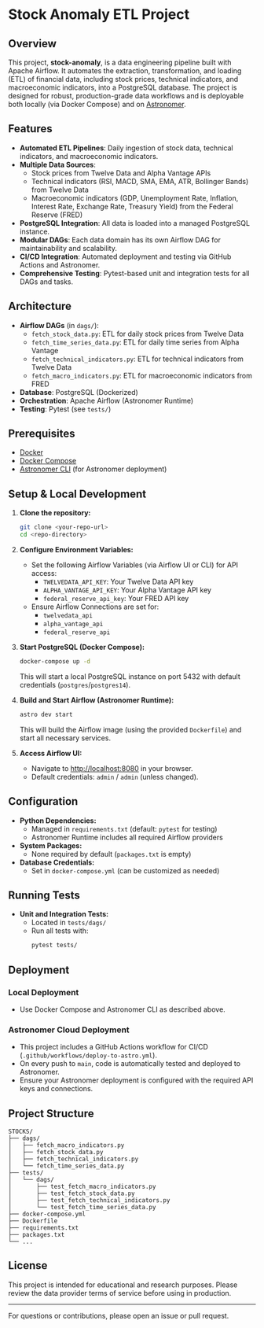 # Stock Anomaly ETL Project

## Overview

This project, **stock-anomaly**, is a data engineering pipeline built with Apache Airflow. It automates the extraction, transformation, and loading (ETL) of financial data, including stock prices, technical indicators, and macroeconomic indicators, into a PostgreSQL database. The project is designed for robust, production-grade data workflows and is deployable both locally (via Docker Compose) and on [Astronomer](https://www.astronomer.io/).

## Features

- **Automated ETL Pipelines**: Daily ingestion of stock data, technical indicators, and macroeconomic indicators.
- **Multiple Data Sources**:
  - Stock prices from Twelve Data and Alpha Vantage APIs
  - Technical indicators (RSI, MACD, SMA, EMA, ATR, Bollinger Bands) from Twelve Data
  - Macroeconomic indicators (GDP, Unemployment Rate, Inflation, Interest Rate, Exchange Rate, Treasury Yield) from the Federal Reserve (FRED)
- **PostgreSQL Integration**: All data is loaded into a managed PostgreSQL instance.
- **Modular DAGs**: Each data domain has its own Airflow DAG for maintainability and scalability.
- **CI/CD Integration**: Automated deployment and testing via GitHub Actions and Astronomer.
- **Comprehensive Testing**: Pytest-based unit and integration tests for all DAGs and tasks.

## Architecture

- **Airflow DAGs** (in `dags/`):
  - `fetch_stock_data.py`: ETL for daily stock prices from Twelve Data
  - `fetch_time_series_data.py`: ETL for daily time series from Alpha Vantage
  - `fetch_technical_indicators.py`: ETL for technical indicators from Twelve Data
  - `fetch_macro_indicators.py`: ETL for macroeconomic indicators from FRED
- **Database**: PostgreSQL (Dockerized)
- **Orchestration**: Apache Airflow (Astronomer Runtime)
- **Testing**: Pytest (see `tests/`)

## Prerequisites

- [Docker](https://www.docker.com/get-started)
- [Docker Compose](https://docs.docker.com/compose/)
- [Astronomer CLI](https://docs.astronomer.io/astro/cli/install-cli) (for Astronomer deployment)

## Setup & Local Development

1. **Clone the repository:**
   ```sh
   git clone <your-repo-url>
   cd <repo-directory>
   ```

2. **Configure Environment Variables:**
   - Set the following Airflow Variables (via Airflow UI or CLI) for API access:
     - `TWELVEDATA_API_KEY`: Your Twelve Data API key
     - `ALPHA_VANTAGE_API_KEY`: Your Alpha Vantage API key
     - `federal_reserve_api_key`: Your FRED API key
   - Ensure Airflow Connections are set for:
     - `twelvedata_api`
     - `alpha_vantage_api`
     - `federal_reserve_api`

3. **Start PostgreSQL (Docker Compose):**
   ```sh
   docker-compose up -d
   ```
   This will start a local PostgreSQL instance on port 5432 with default credentials (`postgres`/`postgres14`).

4. **Build and Start Airflow (Astronomer Runtime):**
   ```sh
   astro dev start
   ```
   This will build the Airflow image (using the provided `Dockerfile`) and start all necessary services.

5. **Access Airflow UI:**
   - Navigate to [http://localhost:8080](http://localhost:8080) in your browser.
   - Default credentials: `admin` / `admin` (unless changed).

## Configuration

- **Python Dependencies:**
  - Managed in `requirements.txt` (default: `pytest` for testing)
  - Astronomer Runtime includes all required Airflow providers
- **System Packages:**
  - None required by default (`packages.txt` is empty)
- **Database Credentials:**
  - Set in `docker-compose.yml` (can be customized as needed)

## Running Tests

- **Unit and Integration Tests:**
  - Located in `tests/dags/`
  - Run all tests with:
    ```sh
    pytest tests/
    ```

## Deployment

### Local Deployment
- Use Docker Compose and Astronomer CLI as described above.

### Astronomer Cloud Deployment
- This project includes a GitHub Actions workflow for CI/CD (`.github/workflows/deploy-to-astro.yml`).
- On every push to `main`, code is automatically tested and deployed to Astronomer.
- Ensure your Astronomer deployment is configured with the required API keys and connections.

## Project Structure

```
STOCKS/
├── dags/
│   ├── fetch_macro_indicators.py
│   ├── fetch_stock_data.py
│   ├── fetch_technical_indicators.py
│   └── fetch_time_series_data.py
├── tests/
│   └── dags/
│       ├── test_fetch_macro_indicators.py
│       ├── test_fetch_stock_data.py
│       ├── test_fetch_technical_indicators.py
│       └── test_fetch_time_series_data.py
├── docker-compose.yml
├── Dockerfile
├── requirements.txt
├── packages.txt
└── ...
```

## License

This project is intended for educational and research purposes. Please review the data provider terms of service before using in production.

---

For questions or contributions, please open an issue or pull request.
